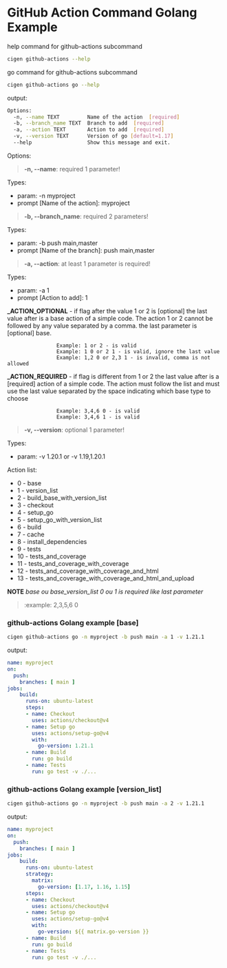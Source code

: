 # GitHub Action Command Golang Example

help command for github-actions subcommand

```bash
cigen github-actions --help
```

go command for github-actions subcommand

```bash
cigen github-actions go --help
```

output:

```bash
Options:
  -n, --name TEXT         Name of the action  [required]
  -b, --branch_name TEXT  Branch to add  [required]
  -a, --action TEXT       Action to add  [required]
  -v, --version TEXT      Version of go [default=1.17]
  --help                  Show this message and exit.
 ```

Options:
> **-n, --name**: required 1 parameter!

Types:
- param: -n myproject
- prompt [Name of the action]: myproject

> **-b, --branch_name**: required 2 parameters!

Types:
- param: -b push main,master
- prompt [Name of the branch]: push main,master


> **-a, --action**: at least 1 parameter is required!

Types:
- param: -a 1
- prompt [Action to add]: 1

**_ACTION_OPTIONAL** - if flag after the value 1 or 2 is [optional] the last value after is a base action of a simple code.
                    The action 1 or 2 cannot be followed by any value separated by a comma. the last parameter is [optional] base.

                    Example: 1 or 2 - is valid
                    Example: 1 0 or 2 1 - is valid, ignore the last value
                    Example: 1,2 0 or 2,3 1 - is invalid, comma is not allowed



**_ACTION_REQUIRED** - if flag is different from 1 or 2 the last value after is a [required] action of a simple code.
                    The action must follow the list and must use the last value separated by the space indicating which base type to choose

                    Example: 3,4,6 0 - is valid
                    Example: 3,4,6 1 - is valid


> **-v, --version**: optional 1 parameter!

Types:
- param: -v 1.20.1 or -v 1.19,1.20.1

Action list:

- 0 - base
- 1 - version_list
- 2 - build_base_with_version_list
- 3 - checkout
- 4 - setup_go
- 5 - setup_go_with_version_list
- 6 - build
- 7 - cache
- 8 - install_dependencies
- 9 - tests
- 10 - tests_and_coverage
- 11 - tests_and_coverage_with_coverage
- 12 - tests_and_coverage_with_coverage_and_html
- 13 - tests_and_coverage_with_coverage_and_html_and_upload

**NOTE**   _base ou base_version_list 0 ou 1 is required like last parameter_
> :example: 2,3,5,6 0

### github-actions Golang example [base]
    
```bash
cigen github-actions go -n myproject -b push main -a 1 -v 1.21.1
```

output:

```yaml
name: myproject
on:
  push:
    branches: [ main ]
jobs:
    build:
      runs-on: ubuntu-latest
      steps:
      - name: Checkout
        uses: actions/checkout@v4
      - name: Setup go
        uses: actions/setup-go@v4
        with:
          go-version: 1.21.1
      - name: Build
        run: go build
      - name: Tests
        run: go test -v ./...
```

### github-actions Golang example [version_list]
    
```bash
cigen github-actions go -n myproject -b push main -a 2 -v 1.21.1
```

output:

```yaml
name: myproject
on:
  push:
    branches: [ main ]
jobs:
    build:
      runs-on: ubuntu-latest
      strategy:
        matrix:
          go-version: [1.17, 1.16, 1.15]
      steps:
      - name: Checkout
        uses: actions/checkout@v4
      - name: Setup go
        uses: actions/setup-go@v4
        with:
          go-version: ${{ matrix.go-version }}
      - name: Build
        run: go build
      - name: Tests
        run: go test -v ./...
```

